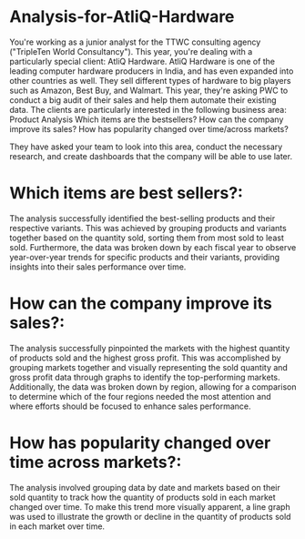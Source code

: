 # Analysis-for-AtliQ-Hardware
You're working as a junior analyst for the TTWC consulting agency ("TripleTen World Consultancy"). This year, you're dealing with a particularly special client: AtliQ Hardware.
AtliQ Hardware is one of the leading computer hardware producers in India, and has even expanded into other countries as well. They sell different types of hardware to big players such as Amazon, Best Buy, and Walmart.
This year, they're asking PWC to conduct a big audit of their sales and help them automate their existing data.
The clients are particularly interested in the following business area:
Product Analysis Which items are the bestsellers? How can the company improve its sales? How has popularity changed over time/across markets?

They have asked your team to look into this area, conduct the necessary research, and create dashboards that the company will be able to use later. 


# Which items are best sellers?: 
The analysis successfully identified the best-selling products and their respective variants. This was achieved by grouping products and variants together based on the quantity sold, sorting them from most sold to least sold. Furthermore, the data was broken down by each fiscal year to observe year-over-year trends for specific products and their variants, providing insights into their sales performance over time.


# How can the company improve its sales?: 
The analysis successfully pinpointed the markets with the highest quantity of products sold and the highest gross profit. This was accomplished by grouping markets together and visually representing the sold quantity and gross profit data through graphs to identify the top-performing markets. Additionally, the data was broken down by region, allowing for a comparison to determine which of the four regions needed the most attention and where efforts should be focused to enhance sales performance.


# How has popularity changed over time across markets?: 
The analysis involved grouping data by date and markets based on their sold quantity to track how the quantity of products sold in each market changed over time. To make this trend more visually apparent, a line graph was used to illustrate the growth or decline in the quantity of products sold in each market over time.
